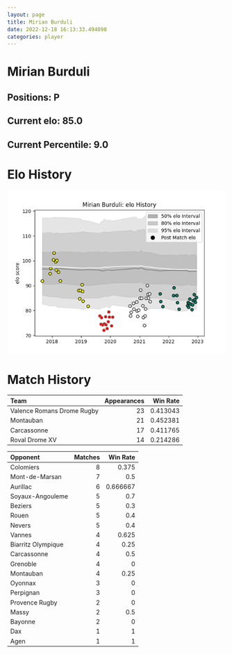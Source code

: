 ```yaml
---  
layout: page  
title: Mirian Burduli  
date: 2022-12-18 16:13:33.494098  
categories: player  
---
```

# Mirian Burduli

## Positions: P

## Current elo: 85.0

## Current Percentile: 9.0

# Elo History


![elo history](history_MirianBurduli.png)
# Match History


| Team                       |   Appearances |   Win Rate |
|:---------------------------|--------------:|-----------:|
| Valence Romans Drome Rugby |            23 |   0.413043 |
| Montauban                  |            21 |   0.452381 |
| Carcassonne                |            17 |   0.411765 |
| Roval Drome XV             |            14 |   0.214286 |

| Opponent           |   Matches |   Win Rate |
|:-------------------|----------:|-----------:|
| Colomiers          |         8 |   0.375    |
| Mont-de-Marsan     |         7 |   0.5      |
| Aurillac           |         6 |   0.666667 |
| Soyaux-Angouleme   |         5 |   0.7      |
| Beziers            |         5 |   0.3      |
| Rouen              |         5 |   0.4      |
| Nevers             |         5 |   0.4      |
| Vannes             |         4 |   0.625    |
| Biarritz Olympique |         4 |   0.25     |
| Carcassonne        |         4 |   0.5      |
| Grenoble           |         4 |   0        |
| Montauban          |         4 |   0.25     |
| Oyonnax            |         3 |   0        |
| Perpignan          |         3 |   0        |
| Provence Rugby     |         2 |   0        |
| Massy              |         2 |   0.5      |
| Bayonne            |         2 |   0        |
| Dax                |         1 |   1        |
| Agen               |         1 |   1        |